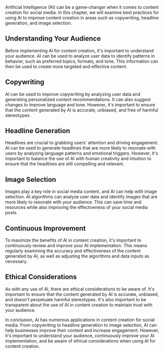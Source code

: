 
Artificial Intelligence (AI) can be a game-changer when it comes to content creation for social media. In this chapter, we will examine best practices for using AI to improve content creation in areas such as copywriting, headline generation, and image selection.

Understanding Your Audience
---------------------------

Before implementing AI for content creation, it's important to understand your audience. AI can be used to analyze user data to identify patterns in behavior, such as preferred topics, formats, and tone. This information can then be used to create more targeted and effective content.

Copywriting
-----------

AI can be used to improve copywriting by analyzing user data and generating personalized content recommendations. It can also suggest changes to improve language and tone. However, it's important to ensure that the content generated by AI is accurate, unbiased, and free of harmful stereotypes.

Headline Generation
-------------------

Headlines are crucial to grabbing users' attention and driving engagement. AI can be used to generate headlines that are more likely to resonate with users by analyzing language patterns and emotional triggers. However, it's important to balance the use of AI with human creativity and intuition to ensure that the headlines are still compelling and relevant.

Image Selection
---------------

Images play a key role in social media content, and AI can help with image selection. AI algorithms can analyze user data and identify images that are more likely to resonate with your audience. This can save time and resources while also improving the effectiveness of your social media posts.

Continuous Improvement
----------------------

To maximize the benefits of AI in content creation, it's important to continuously review and improve your AI implementation. This means regularly examining the accuracy and effectiveness of the content generated by AI, as well as adjusting the algorithms and data inputs as necessary.

Ethical Considerations
----------------------

As with any use of AI, there are ethical considerations to be aware of. It's important to ensure that the content generated by AI is accurate, unbiased, and doesn't perpetuate harmful stereotypes. It's also important to be transparent about the use of AI in content creation to maintain trust with your audience.

In conclusion, AI has numerous applications in content creation for social media. From copywriting to headline generation to image selection, AI can help businesses improve their content and increase engagement. However, it's important to understand your audience, continuously improve your AI implementation, and be aware of ethical considerations when using AI for content creation.
